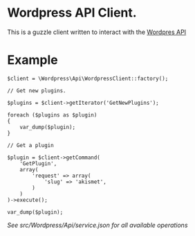 # Wordpress API Client.

This is a guzzle client written to interact with the [Wordpres API](https://codex.wordpress.org/WordPress.org_API)

# Example

    $client = \Wordpress\Api\WordpressClient::factory();

    // Get new plugins.

    $plugins = $client->getIterator('GetNewPlugins');

    foreach ($plugins as $plugin)
    {
        var_dump($plugin);
    }

    // Get a plugin

    $plugin = $client->getCommand(
        'GetPlugin',
        array(
            'request' => array(
                'slug' => 'akismet',
            )
        )
    )->execute();

    var_dump($plugin);

_See src/Wordpress/Api/service.json for all available operations_
